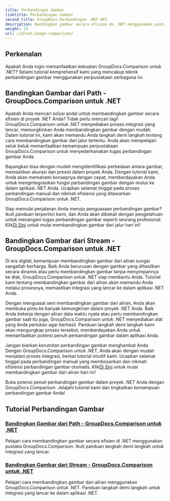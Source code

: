 ```yaml
---
title: Perbandingan Gambar
linktitle: Perbandingan Gambar
second_title: GroupDocs.Perbandingan .NET API
description: Bandingkan gambar secara efisien di .NET menggunakan pustaka GroupDocs.Comparison. Tutorial langkah demi langkah untuk integrasi yang lancar dari jalur atau aliran.
weight: 23
url: /id/net/image-comparison/
---
```


## Perkenalan

Apakah Anda ingin memanfaatkan kekuatan GroupDocs.Comparison untuk .NET? Selami tutorial komprehensif kami yang mencakup teknik perbandingan gambar menggunakan perpustakaan serbaguna ini.

## Bandingkan Gambar dari Path - GroupDocs.Comparison untuk .NET

Apakah Anda mencari solusi andal untuk membandingkan gambar secara efisien di proyek .NET Anda? Tidak perlu mencari lagi! GroupDocs.Comparison untuk .NET menyediakan proses integrasi yang lancar, memungkinkan Anda membandingkan gambar dengan mudah. Dalam tutorial ini, kami akan memandu Anda langkah demi langkah tentang cara membandingkan gambar dari jalur tertentu. Anda akan mempelajari seluk beluk memanfaatkan kemampuan perpustakaan GroupDocs.Comparison untuk menyederhanakan tugas perbandingan gambar Anda.

Bayangkan bisa dengan mudah mengidentifikasi perbedaan antara gambar, memastikan akurasi dan presisi dalam proyek Anda. Dengan tutorial kami, Anda akan memahami konsepnya dengan cepat, memberdayakan Anda untuk mengintegrasikan fungsi perbandingan gambar dengan mulus ke dalam aplikasi .NET Anda. Ucapkan selamat tinggal pada proses perbandingan manual dan nikmati efisiensi yang ditawarkan GroupDocs.Comparison untuk .NET.

 Siap memulai perjalanan Anda menuju penguasaan perbandingan gambar? Ikuti panduan terperinci kami, dan Anda akan dibekali dengan pengetahuan untuk menangani tugas perbandingan gambar seperti seorang profesional. Klik[Di Sini](./compare-images-from-path/) untuk mulai membandingkan gambar dari jalur hari ini!

## Bandingkan Gambar dari Stream - GroupDocs.Comparison untuk .NET

Di era digital, kemampuan membandingkan gambar dari aliran sungai sangatlah berharga. Baik Anda berurusan dengan gambar yang dihasilkan secara dinamis atau perlu membandingkan gambar tanpa menyimpannya ke disk, GroupDocs.Comparison untuk .NET siap membantu Anda. Tutorial kami tentang membandingkan gambar dari aliran akan memandu Anda melalui prosesnya, memastikan integrasi yang lancar ke dalam aplikasi .NET Anda.

Dengan menguasai seni membandingkan gambar dari aliran, Anda akan membuka pintu ke banyak kemungkinan dalam proyek .NET Anda. Baik Anda bekerja dengan aliran data waktu nyata atau perlu membandingkan gambar saat itu juga, GroupDocs.Comparison untuk .NET menyediakan alat yang Anda perlukan agar berhasil. Panduan langkah demi langkah kami akan mengungkap proses tersebut, memberdayakan Anda untuk memanfaatkan potensi penuh perbandingan gambar dalam aplikasi Anda.

Jangan biarkan kerumitan perbandingan gambar menghambat Anda. Dengan GroupDocs.Comparison untuk .NET, Anda akan dengan mudah menjalani proses integrasi, berkat tutorial intuitif kami. Ucapkan selamat tinggal pada perbandingan manual yang membosankan dan nikmati efisiensi perbandingan gambar otomatis. Klik[Di Sini](./compare-images-from-stream/) untuk mulai membandingkan gambar dari aliran hari ini!

Buka potensi penuh perbandingan gambar dalam proyek .NET Anda dengan GroupDocs.Comparison. Jelajahi tutorial kami dan tingkatkan kemampuan perbandingan gambar Anda!
## Tutorial Perbandingan Gambar
### [Bandingkan Gambar dari Path - GroupDocs.Comparison untuk .NET](./compare-images-from-path/)
Pelajari cara membandingkan gambar secara efisien di .NET menggunakan pustaka GroupDocs.Comparison. Ikuti panduan langkah demi langkah untuk integrasi yang lancar.
### [Bandingkan Gambar dari Stream - GroupDocs.Comparison untuk .NET](./compare-images-from-stream/)
Pelajari cara membandingkan gambar dari aliran menggunakan GroupDocs.Comparison untuk .NET. Panduan langkah demi langkah untuk integrasi yang lancar ke dalam aplikasi .NET.